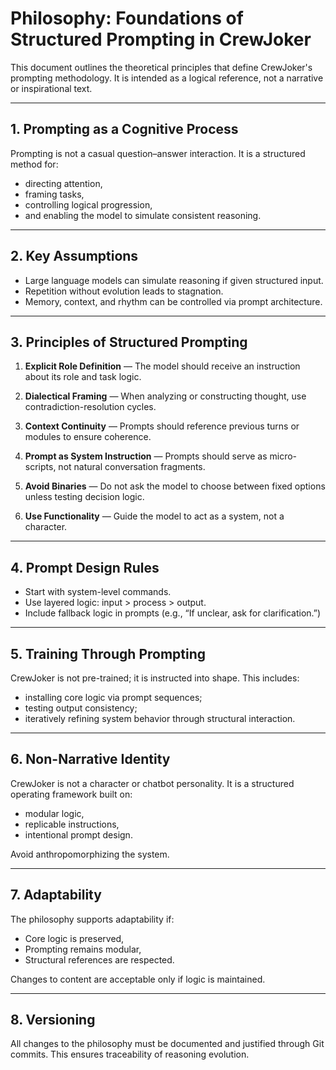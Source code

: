 
# Philosophy: Foundations of Structured Prompting in CrewJoker

This document outlines the theoretical principles that define CrewJoker's prompting methodology. It is intended as a logical reference, not a narrative or inspirational text.

---

## 1. Prompting as a Cognitive Process

Prompting is not a casual question–answer interaction. It is a structured method for:

- directing attention,
- framing tasks,
- controlling logical progression,
- and enabling the model to simulate consistent reasoning.

---

## 2. Key Assumptions

- Large language models can simulate reasoning if given structured input.
- Repetition without evolution leads to stagnation.
- Memory, context, and rhythm can be controlled via prompt architecture.

---

## 3. Principles of Structured Prompting

1. **Explicit Role Definition** — The model should receive an instruction about its role and task logic.

2. **Dialectical Framing** — When analyzing or constructing thought, use contradiction-resolution cycles.

3. **Context Continuity** — Prompts should reference previous turns or modules to ensure coherence.

4. **Prompt as System Instruction** — Prompts should serve as micro-scripts, not natural conversation fragments.

5. **Avoid Binaries** — Do not ask the model to choose between fixed options unless testing decision logic.

6. **Use Functionality** — Guide the model to act as a system, not a character.

---

## 4. Prompt Design Rules

- Start with system-level commands.
- Use layered logic: input > process > output.
- Include fallback logic in prompts (e.g., “If unclear, ask for clarification.”)

---

## 5. Training Through Prompting

CrewJoker is not pre-trained; it is instructed into shape. This includes:

- installing core logic via prompt sequences;
- testing output consistency;
- iteratively refining system behavior through structural interaction.

---

## 6. Non-Narrative Identity

CrewJoker is not a character or chatbot personality. It is a structured operating framework built on:

- modular logic,
- replicable instructions,
- intentional prompt design.

Avoid anthropomorphizing the system.

---

## 7. Adaptability

The philosophy supports adaptability if:

- Core logic is preserved,
- Prompting remains modular,
- Structural references are respected.

Changes to content are acceptable only if logic is maintained.

---

## 8. Versioning

All changes to the philosophy must be documented and justified through Git commits. This ensures traceability of reasoning evolution.

